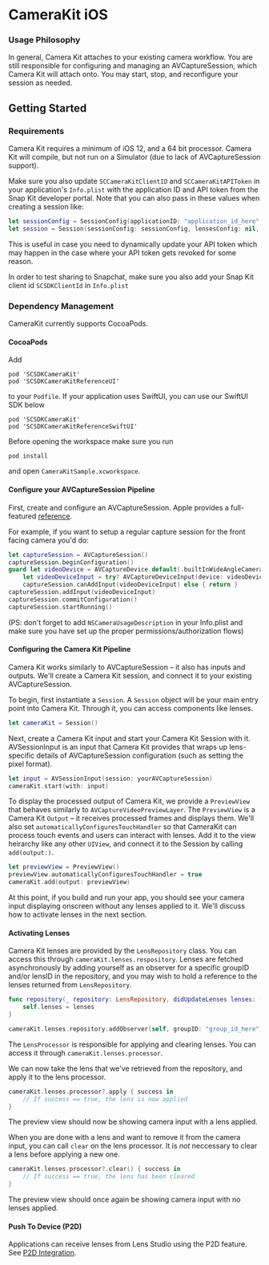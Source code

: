 # CameraKit iOS

### Usage Philosophy

In general, Camera Kit attaches to your existing camera workflow. You are still responsible for configuring and managing an AVCaptureSession, which Camera Kit will attach onto. You may start, stop, and reconfigure your session as needed.

## Getting Started

### Requirements

Camera Kit requires a minimum of iOS 12, and a 64 bit processor. Camera Kit will compile, but not run on a Simulator (due to lack of AVCaptureSession support).

Make sure you also update `SCCameraKitClientID` and `SCCameraKitAPIToken` in your application's `Info.plist` with the application ID and API token from the Snap Kit developer portal. Note that you can also pass in these values when creating a session like:
```swift
let sessionConfig = SessionConfig(applicationID: "application_id_here", apiToken: "api_token_here")
let session = Session(sessionConfig: sessionConfig, lensesConfig: nil, errorHandler: nil)
```
This is useful in case you need to dynamically update your API token which may happen in the case where your API token gets revoked for some reason.

In order to test sharing to Snapchat, make sure you also add your Snap Kit client id `SCSDKClientId` in `Info.plist`

### Dependency Management

CameraKit currently supports CocoaPods.

#### CocoaPods

Add

```
pod 'SCSDKCameraKit'
pod 'SCSDKCameraKitReferenceUI'
```

to your `Podfile`. If your application uses SwiftUI, you can use our SwiftUI SDK below

```
pod 'SCSDKCameraKit'
pod 'SCSDKCameraKitReferenceSwiftUI'
```

Before opening the workspace make sure you run

```
pod install
```

and open `CameraKitSample.xcworkspace`.

#### Configure your AVCaptureSession Pipeline

First, create and configure an AVCaptureSession. Apple provides a full-featured [reference](https://developer.apple.com/documentation/avfoundation/cameras_and_media_capture/setting_up_a_capture_session).

For example, if you want to setup a regular capture session for the front facing camera you'd do:
```swift
let captureSession = AVCaptureSession()
captureSession.beginConfiguration()
guard let videoDevice = AVCaptureDevice.default(.builtInWideAngleCamera, for: .video, position: .front),
    let videoDeviceInput = try? AVCaptureDeviceInput(device: videoDevice),
    captureSession.canAddInput(videoDeviceInput) else { return }
captureSession.addInput(videoDeviceInput)
captureSession.commitConfiguration()
captureSession.startRunning()
```

(PS: don't forget to add `NSCameraUsageDescription` in your Info.plist and make sure you have set up the proper permissions/authorization flows)

#### Configuring the Camera Kit Pipeline

Camera Kit works similarly to AVCaptureSession – it also has inputs and outputs. We'll create a Camera Kit session, and connect it to your existing AVCaptureSession.

To begin, first instantiate a `Session`. A `Session` object will be your main entry point into Camera Kit. Through it, you can access components like lenses.

```swift
let cameraKit = Session()
```

Next, create a Camera Kit input and start your Camera Kit Session with it. AVSessionInput is an input that Camera Kit provides that wraps up lens-specific details of AVCaptureSession configuration (such as setting the pixel format).

```swift
let input = AVSessionInput(session: yourAVCaptureSession)
cameraKit.start(with: input)
```

To display the processed output of Camera Kit, we provide a `PreviewView` that behaves similarly to `AVCaptureVideoPreviewLayer`. The `PreviewView` is a Camera Kit `Output` – it receives processed frames and displays them. We'll also set `automaticallyConfiguresTouchHandler` so that CameraKit can process touch events and users can interact with lenses. Add it to the view heirarchy like any other `UIView`, and connect it to the Session by calling `add(output:)`.

```swift
let previewView = PreviewView()
previewView.automaticallyConfiguresTouchHandler = true
cameraKit.add(output: previewView)
```

At this point, if you build and run your app, you should see your camera input displaying onscreen without any lenses applied to it. We'll discuss how to activate lenses in the next section.

#### Activating Lenses

Camera Kit lenses are provided by the `LensRepository` class. You can access this through `cameraKit.lenses.respository`. Lenses are fetched asynchronously by adding yourself as an observer for a specific groupID and/or lensID in the repository, and you may wish to hold a reference to the lenses returned from `LensRepository`.

```swift
func repository(_ repository: LensRepository, didUpdateLenses lenses: [Lens], forGroupID groupID: String) {
	self.lenses = lenses
}

cameraKit.lenses.repository.addObserver(self, groupID: "group_id_here")
```

The `LensProcessor` is responsible for applying and clearing lenses. You can access it through `cameraKit.lenses.processor`.

We can now take the lens that we've retrieved from the repository, and apply it to the lens processor.

```swift
cameraKit.lenses.processor?.apply { success in
	// If success == true, the lens is now applied
}
```

The preview view should now be showing camera input with a lens applied.

When you are done with a lens and want to remove it from the camera input, you can call `clear` on the lens processor. It is _not_ neccessary to clear a lens before applying a new one.

```swift
cameraKit.lenses.processor?.clear() { success in
	// If success == true, the lens has been cleared
}
```

The preview view should once again be showing camera input with no lenses applied.

#### Push To Device (P2D)
Applications can receive lenses from Lens Studio using the P2D feature. See [P2D Integration](./P2D.md).
